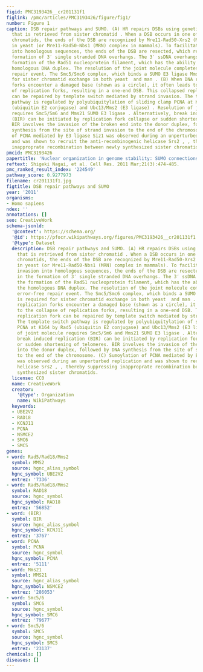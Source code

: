 ```yaml
---
figid: PMC3193426__cr201131f1
figlink: /pmc/articles/PMC3193426/figure/fig1/
number: Figure 1
caption: DSB repair pathways and SUMO. (A) HR repairs DSBs using genetic information
  that is retrieved from sister chromatid . When a DSB occurs in one of two sister
  chromatids, the ends of the DSB are recognized by Mre11-Rad50-Xrs2 (MRX) complex
  in yeast (or Mre11-Rad50-Nbs1 (MRN) complex in mammals). To facilitate strand invasion
  into homologous sequences, the ends of the DSB are resected, which results in the
  formation of 3′ single stranded DNA overhangs. The 3′ ssDNA overhangs nucleate the
  formation of the Rad51 nucleoprotein filament, which has the ability to invade the
  homologous DNA duplex. The resolution of the joint molecule completes this error-free
  repair event. The Smc5/Smc6 complex, which binds a SUMO E3 ligase Mms21, is required
  for sister chromatid exchange in both yeast  and man . (B) When DNA replication
  forks encounter a damaged base (shown as a circle), it often leads to the collapse
  of replication forks, resulting in a one-end DSB. This collapsed replication fork
  can be repaired by template switch mediated by strand invasion. The template switch
  pathway is regulated by polyubiquitylation of sliding clamp PCNA at K164 by Rad5
  (ubiquitin E2 conjugase) and Ubc13/Mms2 (E3 ligase) . Resolution of joint molecule
  requires Smc5/Sm6 and Mms21 SUMO E3 ligase . Alternatively, break induced replication
  (BIR) can be initiated by replication fork collapse or sudden shortening of telomeres.
  BIR involves the invasion of the broken end into the donor duplex, followed by DNA
  synthesis from the site of strand invasion to the end of the chromosome. (C) Sumoylation
  of PCNA mediated by E3 ligase Siz1 was observed during an unperturbed replication
  and was shown to recruit the anti-recombinogenic helicase Srs2 , , thereby suppressing
  inapproprate recombination between newly synthesized sister chromatids.
pmcid: PMC3193426
papertitle: 'Nuclear organization in genome stability: SUMO connections.'
reftext: Shigeki Nagai, et al. Cell Res. 2011 Mar;21(3):474-485.
pmc_ranked_result_index: '224549'
pathway_score: 0.9277973
filename: cr201131f1.jpg
figtitle: DSB repair pathways and SUMO
year: '2011'
organisms:
- Homo sapiens
ndex: ''
annotations: []
seo: CreativeWork
schema-jsonld:
  '@context': https://schema.org/
  '@id': https://pfocr.wikipathways.org/figures/PMC3193426__cr201131f1.html
  '@type': Dataset
  description: DSB repair pathways and SUMO. (A) HR repairs DSBs using genetic information
    that is retrieved from sister chromatid . When a DSB occurs in one of two sister
    chromatids, the ends of the DSB are recognized by Mre11-Rad50-Xrs2 (MRX) complex
    in yeast (or Mre11-Rad50-Nbs1 (MRN) complex in mammals). To facilitate strand
    invasion into homologous sequences, the ends of the DSB are resected, which results
    in the formation of 3′ single stranded DNA overhangs. The 3′ ssDNA overhangs nucleate
    the formation of the Rad51 nucleoprotein filament, which has the ability to invade
    the homologous DNA duplex. The resolution of the joint molecule completes this
    error-free repair event. The Smc5/Smc6 complex, which binds a SUMO E3 ligase Mms21,
    is required for sister chromatid exchange in both yeast  and man . (B) When DNA
    replication forks encounter a damaged base (shown as a circle), it often leads
    to the collapse of replication forks, resulting in a one-end DSB. This collapsed
    replication fork can be repaired by template switch mediated by strand invasion.
    The template switch pathway is regulated by polyubiquitylation of sliding clamp
    PCNA at K164 by Rad5 (ubiquitin E2 conjugase) and Ubc13/Mms2 (E3 ligase) . Resolution
    of joint molecule requires Smc5/Sm6 and Mms21 SUMO E3 ligase . Alternatively,
    break induced replication (BIR) can be initiated by replication fork collapse
    or sudden shortening of telomeres. BIR involves the invasion of the broken end
    into the donor duplex, followed by DNA synthesis from the site of strand invasion
    to the end of the chromosome. (C) Sumoylation of PCNA mediated by E3 ligase Siz1
    was observed during an unperturbed replication and was shown to recruit the anti-recombinogenic
    helicase Srs2 , , thereby suppressing inapproprate recombination between newly
    synthesized sister chromatids.
  license: CC0
  name: CreativeWork
  creator:
    '@type': Organization
    name: WikiPathways
  keywords:
  - UBE2V2
  - RAD18
  - KCNJ11
  - PCNA
  - NSMCE2
  - SMC6
  - SMC5
genes:
- word: Rad5/Rad18/Mms2
  symbol: MMS2
  source: hgnc_alias_symbol
  hgnc_symbol: UBE2V2
  entrez: '7336'
- word: Rad5/Rad18/Mms2
  symbol: RAD18
  source: hgnc_symbol
  hgnc_symbol: RAD18
  entrez: '56852'
- word: (BIR)
  symbol: BIR
  source: hgnc_alias_symbol
  hgnc_symbol: KCNJ11
  entrez: '3767'
- word: PCNA
  symbol: PCNA
  source: hgnc_symbol
  hgnc_symbol: PCNA
  entrez: '5111'
- word: Mms21
  symbol: MMS21
  source: hgnc_alias_symbol
  hgnc_symbol: NSMCE2
  entrez: '286053'
- word: Smc5/6
  symbol: SMC6
  source: hgnc_symbol
  hgnc_symbol: SMC6
  entrez: '79677'
- word: Smc5/6
  symbol: SMC5
  source: hgnc_symbol
  hgnc_symbol: SMC5
  entrez: '23137'
chemicals: []
diseases: []
---
```

